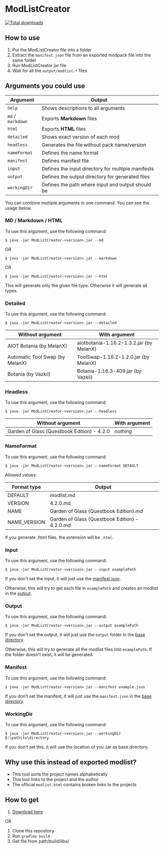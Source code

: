 # ModListCreator

[![Total downloads](https://img.shields.io/github/downloads/MelanX/ModListCreator/total.svg)](https://www.github.com/MelanX/ModListCreator/releases/)

## How to use

1. Put the ModListCreator file into a folder
2. Extract the `manifest.json` file from an exported modpack file into the same folder
3. Run ModListCreator jar file
4. Wait for all the `output/modlist.*` files

## Arguments you could use

Argument          | Output
----------------- | --------------------------------------------------
`help`            | Shows descriptions to all arguments
`md` / `markdown` | Exports **Markdown** files
`html`            | Exports **HTML** files
`detailed`        | Shows exact version of each mod
`headless`        | Generates the file without pack name/version
`nameFormat`      | Defines the name format
`manifest`        | Defines manifest file
`input`           | Defines the input directory for multiple manifests
`output`          | Defines the output directory for generated files
`workingDir`      | Defines the path where input and output should be

You can combine multiple arguments in one command. You can see the usage below.

### MD / Markdown / HTML

To use this argument, use the following command:

`$ java -jar ModListCreator-<version>.jar --md`

OR

`$ java -jar ModListCreator-<version>.jar --markdown`

OR

`$ java -jar ModListCreator-<version>.jar --html`

This will generate only the given file type. Otherwise it will generate all types.

### Detailed

To use this argument, use the following command:

`$ java -jar ModListCreator-<version>.jar --detailed`

Without argument                | With argument
------------------------------- | ----------------------------------------
AIOT Botania (by MelanX)        | aiotbotania-1.16.2-1.3.2.jar (by MelanX)
Automatic Tool Swap (by MelanX) | ToolSwap-1.16.2-1.2.0.jar (by MelanX)
Botania (by Vazkii)             | Botania-1.16.3-409.jar (by Vazkii)

### Headless

To use this argument, use the following command:

`$ java -jar ModListCreator-<version>.jar --headless`

Without argument                            | With argument
------------------------------------------- | -------------
Garden of Glass (Questbook Edition) - 4.2.0 | _nothing_

### NameFormat

To use this argument, use the following command:

`$ java -jar ModListCreator-<version>.jar --nameFormat DEFAULT`

Allowed values:

Format type  | Output
------------ | ----------------------------------------------
DEFAULT      | modlist.md
VERSION      | 4.2.0.md
NAME         | Garden of Glass (Questbook Edition).md
NAME_VERSION | Garden of Glass (Questbook Edition) - 4.2.0.md

If you generate .html files, the extension will be `.html`.

### Input

To use this argument, use the following command:

`$ java -jar ModListCreator-<version>.jar --input examplePath`

If you don't set the input, it will just use the [manifest.json](#manifest).

Otherwise, this will try to get each file in `examplePath` and creates an modlist in the [output](#output).

### Output

To use this argument, use the following command:

`$ java -jar ModListCreator-<version>.jar --output examplePath`

If you don't set the output, it will just use the `output` folder in the [base directory](#workingDir).

Otherwise, this will try to generate all the modlist files into `examplePath`. If the folder doesn't exist, it will be generated.

### Manifest

To use this argument, use the following command:

`$ java -jar ModListCreator-<version>.jar --manifest example.json`

If you don't set the manifest, it will just use the `manifest.json` in the [base directory](#workingDir).

### WorkingDir

To use this argument, use the following command:

`$ java -jar ModListCreator-<version>.jar --workingDir D:\path\to\directory`

If you don't set this, it will use the location of you Jar as base directory.

## Why use this instead of exported modlist?

- This tool sorts the project names alphabetically
- This tool links to the project and the author
- The official `modlist.html` contains broken links to the projects

## How to get

1. [Download here](https://github.com/MelanX/ModListCreator/releases)

OR

1. Clone this repository
2. Run `gradlew build`
3. Get file from path/build/libs/

